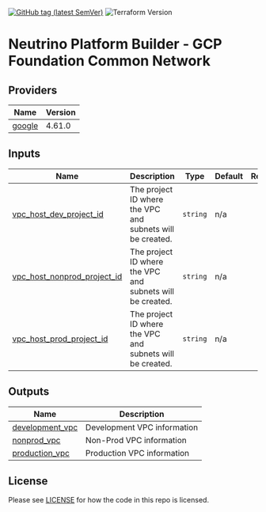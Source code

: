 [![GitHub tag (latest SemVer)](https://img.shields.io/github/tag/neutrino-io/terraform-google-foundation.svg?label=latest)](https://github.com/neutrino-io/terraform-google-foundation/releases/latest)
![Terraform Version](https://img.shields.io/badge/tf-%3E%3D1.0.x-blue.svg)

# Neutrino Platform Builder - GCP Foundation Common Network

<!-- BEGINNING OF PRE-COMMIT-TERRAFORM DOCS HOOK -->
## Providers

| Name | Version |
|------|---------|
| <a name="provider_google"></a> [google](#provider\_google) | 4.61.0 |

## Inputs

| Name | Description | Type | Default | Required |
|------|-------------|------|---------|:--------:|
| <a name="input_vpc_host_dev_project_id"></a> [vpc\_host\_dev\_project\_id](#input\_vpc\_host\_dev\_project\_id) | The project ID where the VPC and subnets will be created. | `string` | n/a | yes |
| <a name="input_vpc_host_nonprod_project_id"></a> [vpc\_host\_nonprod\_project\_id](#input\_vpc\_host\_nonprod\_project\_id) | The project ID where the VPC and subnets will be created. | `string` | n/a | yes |
| <a name="input_vpc_host_prod_project_id"></a> [vpc\_host\_prod\_project\_id](#input\_vpc\_host\_prod\_project\_id) | The project ID where the VPC and subnets will be created. | `string` | n/a | yes |

## Outputs

| Name | Description |
|------|-------------|
| <a name="output_development_vpc"></a> [development\_vpc](#output\_development\_vpc) | Development VPC information |
| <a name="output_nonprod_vpc"></a> [nonprod\_vpc](#output\_nonprod\_vpc) | Non-Prod VPC information |
| <a name="output_production_vpc"></a> [production\_vpc](#output\_production\_vpc) | Production VPC information |
<!-- END OF PRE-COMMIT-TERRAFORM DOCS HOOK -->

## License

Please see [LICENSE](https://github.com/neutrino-io/terraform-google-foundation/blob/master/LICENSE) for how the code in
this repo is licensed.
